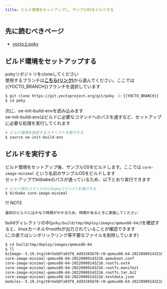 ```yaml
---
title: ビルド環境をセットアップし、サンプルOSをビルドする
---
```


## 先に読むべきページ
* [yoctoとpoky](./index.md)


## ビルド環境をセットアップする

pokyリポジトリをcloneしてください  
使用するブランチは[**こちら(リンク)**](https://wiki.yoctoproject.org/wiki/Releases)から選んでください。ここでは{{YOCTO_BRANCH}}ブランチを選択しています  

~~~bash
$ git clone https://git.yoctoproject.org/git/poky -b {{YOCTO_BRANCH}}
$ cd poky
~~~

次に、oe-init-build-envを読み込みます  
oe-init-build-envはビルドに必要なコマンドへのパスを通すなど、セットアップに必要な処理を実行してくれます  

~~~bash
# ビルド環境を設定するスクリプトを実行する
$ source oe-init-build-env
~~~

## ビルドを実行する

ビルド環境をセットアップ後、サンプルOSをビルドします。ここでは `core-image-minimal` という名前のサンプルOSをビルドします  
セットアップでbitbakeのパスが通っているため、以下とおり実行できます  

~~~bash
# ビルド用のコマンド(bitbakeコマンド)を実行する
$ bitbake core-image-minimal 
~~~

!!! NOTE

    最初のビルドにはかなり時間がかかるため、時間があるときに実施してください  

buildディレクトリの中(`poky/build/tmp/deploy/images/qemux86-64/`)を確認すると、linuxカーネルやrootfsが出力されていることが確認できます  
(この表ではシンボリックリンク等不要なファイルを削除しています)  

~~~bash
$ cd build/tmp/deploy/images/qemux86-64
$ ll
bzImage--5.19.3+git0+5eb0fa93f8_4d93345670-r0-qemux86-64-20220909143216.bin   -> linuxカーネル
core-image-minimal-qemux86-64-20220909143216.qemuboot.conf                    -> qemuの設定ファイル
core-image-minimal-qemux86-64-20220909143216.rootfs.ext4                      -> rootfs
core-image-minimal-qemux86-64-20220909143216.rootfs.manifest                  -> カスタマイズしたlinux OSに何が入っているかをまとめた情報
core-image-minimal-qemux86-64-20220909143216.rootfs.tar.bz2                   -> rootfsのtar.bz2. docker importするとコンテナにできる
core-image-minimal-qemux86-64-20220909143216.testdata.json                    -> ビルド時の変数設定などのデータが入っている
modules--5.19.3+git0+5eb0fa93f8_4d93345670-r0-qemux86-64-20220909143216.tgz   -> カーネルモジュール
~~~
